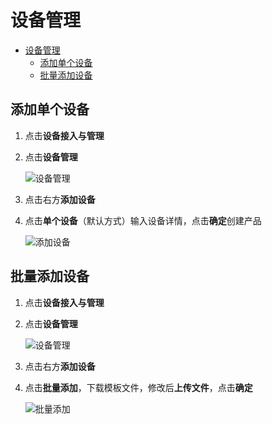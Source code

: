 <a id="markdown-设备管理" name="设备管理"></a>
# 设备管理
<!-- TOC -->

- [设备管理](#设备管理)
  - [添加单个设备](#添加单个设备)
  - [批量添加设备](#批量添加设备)

<!-- /TOC -->
<a id="markdown-添加单个设备" name="添加单个设备"></a>
## 添加单个设备

1. 点击**设备接入与管理**
2. 点击**设备管理**

   ![设备管理](/images/iot_platform/设备管理.png)

3. 点击右方**添加设备**
4. 点击**单个设备**（默认方式）输入设备详情，点击**确定**创建产品

   ![添加设备](/images/iot_platform/添加设备.png)

<a id="markdown-批量添加设备" name="批量添加设备"></a>
## 批量添加设备

1. 点击**设备接入与管理**
2. 点击**设备管理**

   ![设备管理](/images/iot_platform/设备管理.png)

3. 点击右方**添加设备**
4. 点击**批量添加**，下载模板文件，修改后**上传文件**，点击**确定**

   ![批量添加](/images/iot_platform/批量添加.png)
